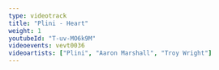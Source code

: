 ```yaml
---
type: videotrack
title: "Plini - Heart"
weight: 1
youtubeId: "T-uv-MO6k9M"
videoevents: vevt0036
videoartists: ["Plini", "Aaron Marshall", "Troy Wright"]
---
```

